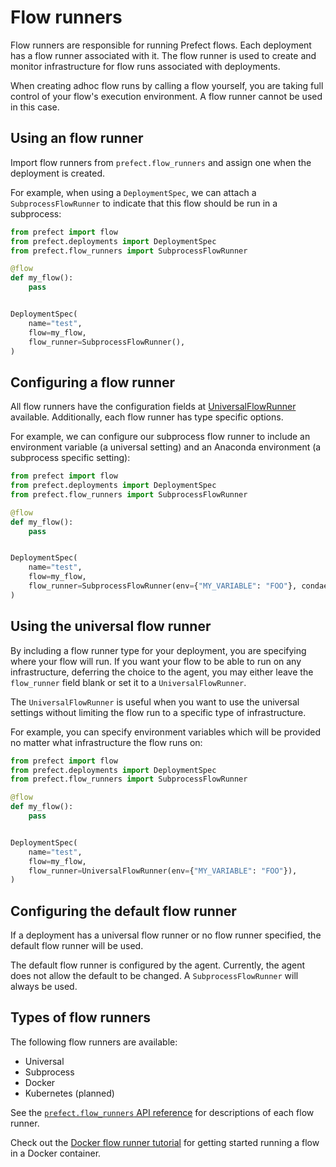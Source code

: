 # Flow runners

Flow runners are responsible for running Prefect flows. Each deployment has a flow runner associated with it. The flow runner is used to create and monitor infrastructure for flow runs associated with deployments.

When creating adhoc flow runs by calling a flow yourself, you are taking full control of your flow's execution environment. A flow runner cannot be used in this case.

## Using an flow runner

Import flow runners from `prefect.flow_runners` and assign one when the deployment is created. 

For example, when using a `DeploymentSpec`, we can attach a `SubprocessFlowRunner` to indicate that this flow should be run in a subprocess:

```python hl_lines="13"
from prefect import flow
from prefect.deployments import DeploymentSpec
from prefect.flow_runners import SubprocessFlowRunner

@flow
def my_flow():
    pass


DeploymentSpec(
    name="test",
    flow=my_flow,
    flow_runner=SubprocessFlowRunner(),
)
```

## Configuring a flow runner

All flow runners have the configuration fields at [UniversalFlowRunner](...) available. Additionally, each flow runner has type specific options.

For example, we can configure our subprocess flow runner to include an environment variable (a universal setting) and an Anaconda environment (a subprocess specific setting):

```python hl_lines="13"
from prefect import flow
from prefect.deployments import DeploymentSpec
from prefect.flow_runners import SubprocessFlowRunner

@flow
def my_flow():
    pass


DeploymentSpec(
    name="test",
    flow=my_flow,
    flow_runner=SubprocessFlowRunner(env={"MY_VARIABLE": "FOO"}, condaenv="test"),
)
```

## Using the universal flow runner

By including a flow runner type for your deployment, you are specifying where your flow will run. If you want your flow to be able to run on any infrastructure, deferring the choice to the agent, you may either leave the `flow_runner` field blank or set it to a `UniversalFlowRunner`.

The `UniversalFlowRunner` is useful when you want to use the universal settings without limiting the flow run to a specific type of infrastructure.

For example, you can specify environment variables which will be provided no matter what infrastructure the flow runs on:

```python hl_lines="13"
from prefect import flow
from prefect.deployments import DeploymentSpec
from prefect.flow_runners import SubprocessFlowRunner

@flow
def my_flow():
    pass


DeploymentSpec(
    name="test",
    flow=my_flow,
    flow_runner=UniversalFlowRunner(env={"MY_VARIABLE": "FOO"}),
)
```

## Configuring the default flow runner

If a deployment has a universal flow runner or no flow runner specified, the default flow runner will be used.

The default flow runner is configured by the agent. Currently, the agent does not allow the default to be changed. A `SubprocessFlowRunner` will always be used.


## Types of flow runners

The following flow runners are available:

- Universal
- Subprocess
- Docker
- Kubernetes (planned)

See the [`prefect.flow_runners` API reference](/api-ref/prefect/flow-runners/) for descriptions of each flow runner.

Check out the [Docker flow runner tutorial](/tutorials/docker-flow-runner/) for getting started running a flow in a Docker container.
